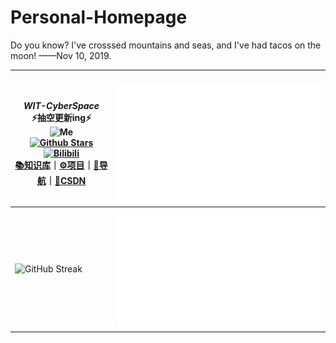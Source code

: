 # Personal-Homepage<br>
Do you know? I've crosssed mountains and seas, and I've had tacos on the moon! ——Nov 10, 2019.
<div>

|<br /><i>WIT-CyberSpace</i><br />⚡抽空更新ing⚡<br /><img alt="Me" src="https://p3.itc.cn/images01/20210819/d14a838da6dc45da9d0b30fc60faee59.jpeg" width=100 /><br />  [![Github Stars](https://img.shields.io/github/stars/notnullpointer?color=faf408&label=github%20stars&logo=github)](https://github.com/notnullpointer)  [![Bilibili](https://img.shields.io/badge/dynamic/json?labelColor=FE7398&logo=bilibili&logoColor=white&label=b站-YourName&color=00aeec&query=%24.data.totalSubs&url=https%3A%2F%2Fapi.spencerwoo.com%2Fsubstats%2F%3Fsource%3Dbilibili%26queryKey%3D517327498)](https://space.bilibili.com/517327498) <br>[📚知识库](https://www.yuque.com/notnullpointer)｜[⚙️项目](https://localhost)｜[🔖导航](https://www.google.com)｜[🚀CSDN](https://blog.csdn.net) |<br/> <img alt="Me" src="https://raw.githubusercontent.com/notnullpointer/github-stats/master/generated/overview.svg" />
| ------------------------------------------------------------ | ------------------------------------------------------------ |
![GitHub Streak](https://github-profile-trophy.vercel.app/?username=notnullpointer&row=2&column=3) | ![](https://raw.githubusercontent.com/notnullpointer/github-stats/master/generated/languages.svg)

<!-- 上方为核心配置，下方为一些相关说明 -->
<!-- 统计数据生成
![](https://raw.githubusercontent.com/notnullpointer/github-stats/master/generated/overview.svg#gh-dark-mode-only)
![](https://raw.githubusercontent.com/notnullpointer/github-stats/master/generated/overview.svg#gh-light-mode-only)
![](https://raw.githubusercontent.com/notnullpointer/github-stats/master/generated/languages.svg#gh-dark-mode-only)
![](https://raw.githubusercontent.com/notnullpointer/github-stats/master/generated/languages.svg#gh-light-mode-only)
 -->
 <!-- 图标链接
 [![Bilibili](https://img.shields.io/badge/dynamic/json?labelColor=FE7398&logo=bilibili&logoColor=white&label=b站-YourName&color=00aeec&query=%24.data.totalSubs&url=https%3A%2F%2Fapi.spencerwoo.com%2Fsubstats%2F%3Fsource%3Dbilibili%26queryKey%3D399946320)](https://space.bilibili.com/399946320)
 https://space.bilibili.com/399946320
 29209613
 -->
  
<!--   图标生成器：
  1. https://github-profile-summary-cards.vercel.app/demo.html
  2. https://github.com/jstrieb/github-stats
  3. https://github.com/ryo-ma/github-profile-trophy  -->
  
<!-- 图标示例
  [![Top Langs](https://github-readme-stats.vercel.app/api/top-langs/?username=404name&hide=python,javascript,html,css,vue&layout=compact)](https://github.com/anuraghazra/github-readme-stats)
 ![](https://raw.githubusercontent.com/404name/github-stats/master/generated/languages.svg)
  ![](http://github-profile-summary-cards.vercel.app/api/cards/repos-per-language?username=404name&theme=tokyonight)
  ![](http://github-profile-summary-cards.vercel.app/api/cards/most-commit-language?username=404name&theme=tokyonight)
  [![Anurag's github stats](https://github-readme-stats.vercel.app/api?username=404name&count_private=true&show_icons=true)](https://github.com/anuraghazra/github-readme-stats) 
  ![](http://github-profile-summary-cards.vercel.app/api/cards/profile-details?username=404name&theme=default) -->
